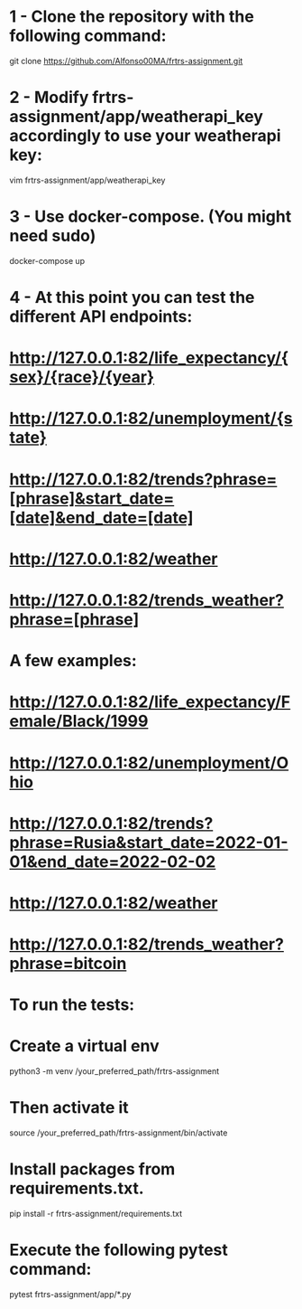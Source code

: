 # 1 - Clone the repository with the following command:
git clone https://github.com/Alfonso00MA/frtrs-assignment.git

# 2 - Modify frtrs-assignment/app/weatherapi_key accordingly to use your weatherapi key:
vim frtrs-assignment/app/weatherapi_key

# 3 - Use docker-compose. (You might need sudo)
docker-compose up

# 4 - At this point you can test the different API endpoints:
#
# http://127.0.0.1:82/life_expectancy/{sex}/{race}/{year}
# http://127.0.0.1:82/unemployment/{state}
# http://127.0.0.1:82/trends?phrase=[phrase]&start_date=[date]&end_date=[date]
# http://127.0.0.1:82/weather
# http://127.0.0.1:82/trends_weather?phrase=[phrase]

# A few examples:
# http://127.0.0.1:82/life_expectancy/Female/Black/1999
# http://127.0.0.1:82/unemployment/Ohio
# http://127.0.0.1:82/trends?phrase=Rusia&start_date=2022-01-01&end_date=2022-02-02
# http://127.0.0.1:82/weather
# http://127.0.0.1:82/trends_weather?phrase=bitcoin

# To run the tests:
# Create a virtual env
python3 -m venv /your_preferred_path/frtrs-assignment

# Then activate it
source /your_preferred_path/frtrs-assignment/bin/activate

# Install packages from requirements.txt.
pip install -r frtrs-assignment/requirements.txt

# Execute the following pytest command:
pytest frtrs-assignment/app/*.py
